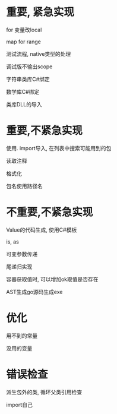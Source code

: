 # 重要, 紧急实现

for 变量改local

map for range

测试流程, native类型的处理

调试版不输出scope

字符串类库C#绑定

数学库C#绑定

类库DLL的导入

# 重要,不紧急实现

使用. import导入, 在列表中搜索可能用到的包

读取注释

格式化

包名使用路径名

# 不重要,不紧急实现

Value的代码生成, 使用C#模板

is, as

可变参数传递

尾递归实现

容器获取值时, 可以增加ok取值是否存在

AST生成go源码生成exe

# 优化
用不到的常量

没用的变量

# 错误检查

派生包外的类, 循环父类引用检查

import自己